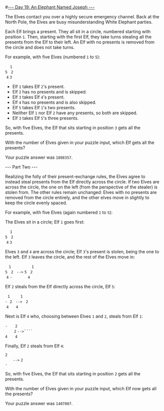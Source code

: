#[--- Day 19: An Elephant Named Joseph ---](http://adventofcode.com/2016/day/19)

The Elves contact you over a highly secure emergency channel. Back at the North Pole, the Elves are busy misunderstanding White Elephant parties.

Each Elf brings a present. They all sit in a circle, numbered starting with position ``1``. Then, starting with the first Elf, they take turns stealing all the presents from the Elf to their left. An Elf with no presents is removed from the circle and does not take turns.

For example, with five Elves (numbered ``1`` to ``5``):

&nbsp;&nbsp;&nbsp;&nbsp;``1``  
``5``&nbsp;&nbsp;&nbsp;``2``  
&nbsp;``4``&nbsp;``3 ``  

- Elf ``1`` takes Elf ``2``'s present.
- Elf ``2`` has no presents and is skipped.
- Elf ``3`` takes Elf ``4``'s present.
- Elf ``4`` has no presents and is also skipped.
- Elf ``5`` takes Elf ``1``'s two presents.
- Neither Elf ``1`` nor Elf ``2`` have any presents, so both are skipped.
- Elf ``3`` takes Elf ``5``'s three presents.  

So, with five Elves, the Elf that sits starting in position ``3`` gets all the presents.

With the number of Elves given in your puzzle input, which Elf gets all the presents?

Your puzzle answer was ``1808357``.

--- Part Two ---

Realizing the folly of their present-exchange rules, the Elves agree to instead steal presents from the Elf directly across the circle. If two Elves are across the circle, the one on the left (from the perspective of the stealer) is stolen from. The other rules remain unchanged: Elves with no presents are removed from the circle entirely, and the other elves move in slightly to keep the circle evenly spaced.

For example, with five Elves (again numbered ``1`` to ``5``):

The Elves sit in a circle; Elf ``1`` goes first:

&nbsp;&nbsp;&nbsp;&nbsp;``1``  
``5``&nbsp;&nbsp;&nbsp;``2``  
&nbsp;``4``&nbsp;``3 ``  

Elves ``3`` and ``4`` are across the circle; Elf ``3``'s present is stolen, being the one to the left. Elf ``3`` leaves the circle, and the rest of the Elves move in:

&nbsp;&nbsp;&nbsp;``1``&nbsp;&nbsp;&nbsp;&nbsp;&nbsp;&nbsp;&nbsp;&nbsp;&nbsp;&nbsp;&nbsp;&nbsp;&nbsp;&nbsp;&nbsp;&nbsp;&nbsp;``1``  
``5``&nbsp;&nbsp;&nbsp;``2 `` ``-->`` ``5``&nbsp;&nbsp;&nbsp;``2``  
&nbsp;``4``&nbsp;``-``&nbsp;&nbsp;&nbsp;&nbsp;&nbsp;&nbsp;&nbsp;&nbsp;&nbsp;&nbsp;&nbsp;&nbsp;&nbsp;``4``  

Elf ``2`` steals from the Elf directly across the circle, Elf ``5``:  

&nbsp;&nbsp;``1``&nbsp;&nbsp;&nbsp;&nbsp;&nbsp;&nbsp;&nbsp;``  1   ``  
``-``&nbsp;&nbsp;``2``&nbsp;&nbsp;&nbsp;``-->``&nbsp;&nbsp;&nbsp;``2``  
&nbsp;``4``&nbsp;&nbsp;&nbsp;&nbsp;&nbsp;&nbsp;``4``  

Next is Elf ``4`` who, choosing between Elves ``1`` and ``2``, steals from Elf ``1``:  

`` -   ``         ``  2  ``  
``    2``  ``-->````     ``  
`` 4   ``         ``  4  ``  

Finally, Elf ``2`` steals from Elf ``4``:  

`` 2 ``  
``   `` ``-->``  ``2``  
`` - ``  

So, with five Elves, the Elf that sits starting in position ``2`` gets all the presents.

With the number of Elves given in your puzzle input, which Elf now gets all the presents?

Your puzzle answer was ``1407007``.
